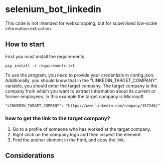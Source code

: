 # selenium_bot_linkedin
This code is not intended for webscrapping, but for supervised low-scale information extraction.

## How to start
First you must install the requirements
```
pip install -r requirements.txt
```

To use the program, you need to provide your credentials in config.json. Additionally, you should know that in the "LINKEDIN_TARGET_COMPANY" variable, you should enter the target company. The target company is the company from which you want to extract information about its current or former employees.
In this example the target company is Microsoft
```
"LINKEDIN_TARGET_COMPANY": "https://www.linkedin.com/company/157240/"
```
### how to get the link to the target company?
1. Go to a profile of someone who has worked at the target company.
2. Right click on the company logo and then inspect the element.
3. Find the anchor element <a> in the html, and copy the link.

## Considerations
